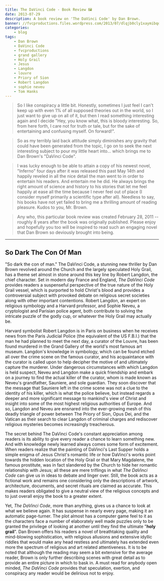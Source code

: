 ```yaml
---
title: The DaVinci Code - Book Review 🖼️
date: 2013-07-29
description: A book review on 'The DaVinci Code' by Dan Brown.
banner: //fvcproductions.files.wordpress.com/2013/07/dlqjb0cly1xaymibqdqxsbsy6vj.jpg
categories:
    - blog
tags:
    - Dan Brown
    - DaVinci Code
    - fvcproductions
    - grand gallery
    - Holy Grail
    - Jesus
    - Langdon
    - louvre
    - Priory of Sion
    - Robert Langdon
    - sophie neveu
    - Tom Hanks
---
```


> So I like conspiracy a little bit. Honestly, sometimes I just feel I can't keep up with even 1% of all supposed theories out in the world, so I just want to give up on all of it, but then I read something interesting again and I decide "Hey, you know what, this is bloody interesting. So, from here forth, I care not for truth or tale, but for the sake of entertaining and confusing myself. On forward!".

> So as my terribly laid back attitude simply diminishes any gravity that could have been generated from the topic, I go on to seek the next interesting subject to pour my little heart into... which brings me to Dan Brown's "DaVinci Code".

> I was lucky enough to be able to attain a copy of his newest novel, "Inferno" four days after it was released this past May 14th and happily reveled in all the nice detail the man went to in order to entertain his readers. And entertain me he did. He always brings the right amount of science and history to his stories that let me feel happily at ease all the time because I never feel out of place (I consider myself primarily a scientific type after all). Needless to say, his books have not yet failed to bring me a thrilling amount of reading pleasure. Kudos to you, Mr. Brown.

> Any who, this particular book review was created February 28, 2011 -- roughly 8 years after the book was originally published. Please enjoy and hopefully you too will be inspired to read such an engaging novel that Dan Brown so deviously brought into being.

---

## So Dark The Con Of Man

"So dark the con of man." The DaVinci Code, a stunning new thriller by Dan Brown revolved around the Church and the largely speculated Holy Grail, has a theme set almost in stone around this key line by Robert Langdon, the chief character. Set in modern day France and England, _The DaVinci Code_ provides readers a suspenseful perspective of the true nature of the Holy Grail vessel, which is purported to hold Christ's blood and provides a controversial subject with provoked debate on religious secret societies along with other important contentions. Robert Langdon, an expert on religious symbology and a Harvard professor, and Sophie Neveu, a cryptologist and Parisian police agent, both contribute to solving the intricate puzzle of the godly cup, or whatever the Holy Grail may actually be.

Harvard symbolist Robert Langdon is in Paris on business when he receives news from the Paris Judicial Police (the equivalent of the US F.B.I.) that the man he had planned to meet the next day, a curator of the Louvre, has been found murdered in the Grand Gallery of the world's most famous art museum. Langdon's knowledge in symbology, which can be found etched all over the crime scene on the famous curator, and his acquaintance with the curator is called upon to help decipher the motive of and ultimately capture the murderer. Under dangerous circumstances with which Langdon is held suspect, Neveu and Langdon make a quick friendship and embark on a journey to find the actual killer of the curator, whom is made known as Neveu's grandfather, Sauniere, and sole guardian. They soon discover that the message that Sauniere left in the crime scene was not a clue to the identity of his killer, which is what the police believe, but instead regards a deeper and more significant message to mankind's view of Christ and insight into some of the most highest religious authorities of Europe. And so, Langdon and Neveu are ensnared into the ever-growing mesh of this deadly triangle of power between The Priory of Sion, Opus Dei, and the Vatican as their search to clear Langdon of criminal charges and rediscover religious mysteries becomes increasingly treacherous.

The secret behind The DaVinci Code's constant appreciation among readers is its ability to give every reader a chance to learn something new. And with knowledge newly learned always comes some form of excitement. When readers realize that the painting of DaVinci's Last Supper holds a simple enigma of Jesus Christ's romantic life or how DaVinci's works point towards the hidden location of the Holy Grail or that Mary Magdalene, the famous prostitute, was in fact slandered by the Church to hide her romantic relationship with Jesus; all these are mere triflings in what _The DaVinci Code_ can give us in ideas to debate and linger over. Still, the book acts as a fictional work and remains one considering only the descriptions of artwork, architecture, documents, and secret rituals are claimed as accurate. This makes readers obligated to give a neutral view of the religious concepts and to just overall enjoy the book to a greater extent.

Yet, _The DaVinci Code_, more than anything, gives us a chance to look at what we believe again. It has suspense in nearly every page, making it an automatic page-turner. The plot almost has a computer game feel to it as the characters face a number of elaborately well made puzzles only to be granted the privilege of looking at another until they find the ultimate "**holy grail**". Dan Brown offers his readers a novel of breathtaking quality and mind-blowing sophistication, with religious allusions and extensive idyllic riddles that would make any head restless and ultimately has extended even more the spectrum of religious and art related attentiveness. It is to be noted that although the reading may seem a bit extensive for the average reader, Brown is only further describing scenes with great detail as to provide an entire picture in which to bask in. A must read for anybody open minded, _The DaVinci Code_ provides that speculation, exertion, and conspiracy any reader would be delirious not to enjoy.
